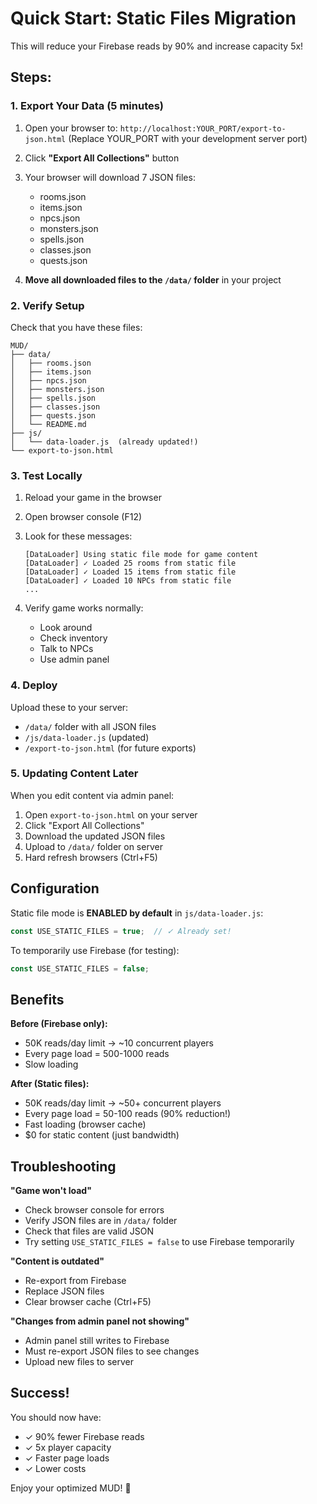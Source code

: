 # Quick Start: Static Files Migration

This will reduce your Firebase reads by 90% and increase capacity 5x!

## Steps:

### 1. Export Your Data (5 minutes)

1. Open your browser to: `http://localhost:YOUR_PORT/export-to-json.html`
   (Replace YOUR_PORT with your development server port)

2. Click **"Export All Collections"** button

3. Your browser will download 7 JSON files:
   - rooms.json
   - items.json
   - npcs.json
   - monsters.json
   - spells.json
   - classes.json
   - quests.json

4. **Move all downloaded files to the `/data/` folder** in your project

### 2. Verify Setup

Check that you have these files:
```
MUD/
├── data/
│   ├── rooms.json
│   ├── items.json
│   ├── npcs.json
│   ├── monsters.json
│   ├── spells.json
│   ├── classes.json
│   ├── quests.json
│   └── README.md
├── js/
│   └── data-loader.js  (already updated!)
└── export-to-json.html
```

### 3. Test Locally

1. Reload your game in the browser
2. Open browser console (F12)
3. Look for these messages:
   ```
   [DataLoader] Using static file mode for game content
   [DataLoader] ✓ Loaded 25 rooms from static file
   [DataLoader] ✓ Loaded 15 items from static file
   [DataLoader] ✓ Loaded 10 NPCs from static file
   ...
   ```

4. Verify game works normally:
   - Look around
   - Check inventory
   - Talk to NPCs
   - Use admin panel

### 4. Deploy

Upload these to your server:
- `/data/` folder with all JSON files
- `/js/data-loader.js` (updated)
- `/export-to-json.html` (for future exports)

### 5. Updating Content Later

When you edit content via admin panel:

1. Open `export-to-json.html` on your server
2. Click "Export All Collections"
3. Download the updated JSON files
4. Upload to `/data/` folder on server
5. Hard refresh browsers (Ctrl+F5)

## Configuration

Static file mode is **ENABLED by default** in `js/data-loader.js`:

```javascript
const USE_STATIC_FILES = true;  // ✓ Already set!
```

To temporarily use Firebase (for testing):
```javascript
const USE_STATIC_FILES = false;
```

## Benefits

**Before (Firebase only):**
- 50K reads/day limit → ~10 concurrent players
- Every page load = 500-1000 reads
- Slow loading

**After (Static files):**
- 50K reads/day limit → ~50+ concurrent players
- Every page load = 50-100 reads (90% reduction!)
- Fast loading (browser cache)
- $0 for static content (just bandwidth)

## Troubleshooting

**"Game won't load"**
- Check browser console for errors
- Verify JSON files are in `/data/` folder
- Check that files are valid JSON
- Try setting `USE_STATIC_FILES = false` to use Firebase temporarily

**"Content is outdated"**
- Re-export from Firebase
- Replace JSON files
- Clear browser cache (Ctrl+F5)

**"Changes from admin panel not showing"**
- Admin panel still writes to Firebase
- Must re-export JSON files to see changes
- Upload new files to server

## Success!

You should now have:
- ✓ 90% fewer Firebase reads
- ✓ 5x player capacity  
- ✓ Faster page loads
- ✓ Lower costs

Enjoy your optimized MUD! 🎉
